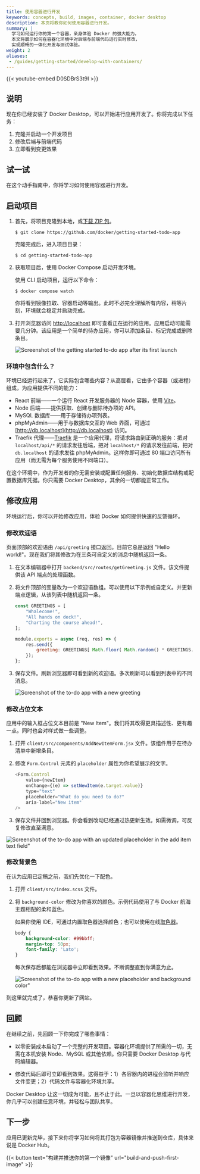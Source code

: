 ```yaml
---
title: 使用容器进行开发
keywords: concepts, build, images, container, docker desktop
description: 本页将教你如何使用容器进行开发。
summary: |
  学习如何运行你的第一个容器，亲身体验 Docker 的强大能力。
  本文将展示如何在容器化环境中对后端与前端代码进行实时修改，
  实现顺畅的一体化开发与测试体验。
weight: 2
aliases:
 - /guides/getting-started/develop-with-containers/
---
```


{{< youtube-embed D0SDBrS3t9I >}}

## 说明

现在你已经安装了 Docker Desktop，可以开始进行应用开发了。你将完成以下任务：

1. 克隆并启动一个开发项目
2. 修改后端与前端代码
3. 立即看到变更效果

## 试一试

在这个动手指南中，你将学习如何使用容器进行开发。


## 启动项目

1. 首先，将项目克隆到本地，或[下载 ZIP 包](https://github.com/docker/getting-started-todo-app/archive/refs/heads/main.zip)。

    ```console
    $ git clone https://github.com/docker/getting-started-todo-app
    ```

    克隆完成后，进入项目目录：

    ```console
    $ cd getting-started-todo-app
    ```

2. 获取项目后，使用 Docker Compose 启动开发环境。


    使用 CLI 启动项目，运行以下命令：

   ```console
   $ docker compose watch
   ```

   你将看到镜像拉取、容器启动等输出。此时不必完全理解所有内容，稍等片刻，环境就会稳定并启动完成。


3. 打开浏览器访问 [http://localhost](http://localhost) 即可查看正在运行的应用。应用启动可能需要几分钟。该应用是一个简单的待办应用，你可以添加条目、标记完成或删除条目。

    ![Screenshot of the getting started to-do app after its first launch](images/develop-getting-started-app-first-launch.webp)


### 环境中包含什么？

环境已经运行起来了，它实际包含哪些内容？从高层看，它由多个容器（或进程）组成，为应用提供不同的能力：

- React 前端——一个运行 React 开发服务器的 Node 容器，使用 [Vite](https://vitejs.dev/)。
- Node 后端——提供获取、创建与删除待办项的 API。
- MySQL 数据库——用于存储待办项列表。
- phpMyAdmin——用于与数据库交互的 Web 界面，可通过 [http://db.localhost](http://db.localhost) 访问。
- Traefik 代理——[Traefik](https://traefik.io/traefik/) 是一个应用代理，将请求路由到正确的服务：把对 `localhost/api/*` 的请求发往后端，把对 `localhost/*` 的请求发往前端，把对 `db.localhost` 的请求发往 phpMyAdmin。这样你即可通过 80 端口访问所有应用（而无需为每个服务使用不同端口）。

在这个环境中，作为开发者的你无需安装或配置任何服务、初始化数据库结构或配置数据库凭据。你只需要 Docker Desktop，其余的一切都能正常工作。


## 修改应用

环境运行后，你可以开始修改应用，体验 Docker 如何提供快速的反馈循环。

### 修改欢迎语

页面顶部的欢迎语由 `/api/greeting` 接口返回。目前它总是返回 "Hello world!"。现在我们将其修改为在三条可自定义的消息中随机返回一条。

1. 在文本编辑器中打开 `backend/src/routes/getGreeting.js` 文件。该文件提供该 API 端点的处理函数。

2. 将文件顶部的变量改为一个欢迎语数组。可以使用以下示例或自定义。并更新端点逻辑，从该列表中随机返回一条。

    ```js {linenos=table,hl_lines=["1-5",9],linenostart=1}
    const GREETINGS = [
        "Whalecome!",
        "All hands on deck!",
        "Charting the course ahead!",
    ];

    module.exports = async (req, res) => {
        res.send({
            greeting: GREETINGS[ Math.floor( Math.random() * GREETINGS.length )],
        });
    };
    ```

3. 保存文件。刷新浏览器即可看到新的欢迎语。多次刷新可以看到列表中的不同消息。

    ![Screenshot of the to-do app with a new greeting](images/develop-app-with-greetings.webp)


### 修改占位文本

应用中的输入框占位文本目前是 "New Item"。我们将其改得更具描述性、更有趣一点。同时也会对样式做一些调整。

1. 打开 `client/src/components/AddNewItemForm.jsx` 文件。该组件用于在待办清单中新增条目。

2. 修改 `Form.Control` 元素的 `placeholder` 属性为你希望展示的文字。

    ```js {linenos=table,hl_lines=[5],linenostart=33}
    <Form.Control
        value={newItem}
        onChange={(e) => setNewItem(e.target.value)}
        type="text"
        placeholder="What do you need to do?"
        aria-label="New item"
    />
    ```

3. 保存文件并回到浏览器。你会看到改动已经通过热更新生效。如需微调，可反复修改直至满意。

![Screenshot of the to-do app with an updated placeholder in the add item text field"](images/develop-app-with-updated-placeholder.webp)


### 修改背景色

在认为应用已定稿之前，我们先优化一下配色。

1. 打开 `client/src/index.scss` 文件。

2. 将 `background-color` 修改为你喜欢的颜色。示例代码使用了与 Docker 航海主题相配的柔和蓝色。

    如果你使用 IDE，可通过内置取色器选择颜色；也可以使用在线[取色器](https://www.w3schools.com/colors/colors_picker.asp)。

    ```css {linenos=table,hl_lines=2,linenostart=3}
    body {
        background-color: #99bbff;
        margin-top: 50px;
        font-family: 'Lato';
    }
    ```

    每次保存后都能在浏览器中立即看到效果。不断调整直到你满意为止。


    ![Screenshot of the to-do app with a new placeholder and background color"](images/develop-app-with-updated-client.webp)

到这里就完成了，恭喜你更新了网站。


## 回顾

在继续之前，先回顾一下你完成了哪些事情：

- 以零安装成本启动了一个完整的开发项目。容器化环境提供了所需的一切，无需在本机安装 Node、MySQL 或其他依赖。你只需要 Docker Desktop 与代码编辑器。

- 修改代码后即可立即看到效果。这得益于：1）各容器内的进程会监听并响应文件变更；2）代码文件与容器化环境共享。

Docker Desktop 让这一切成为可能，且不止于此。一旦以容器化思维进行开发，你几乎可以创建任意环境，并轻松与团队共享。

## 下一步

应用已更新完毕，接下来你将学习如何将其打包为容器镜像并推送到仓库，具体来说是 Docker Hub。

{{< button text="构建并推送你的第一个镜像" url="build-and-push-first-image" >}}

